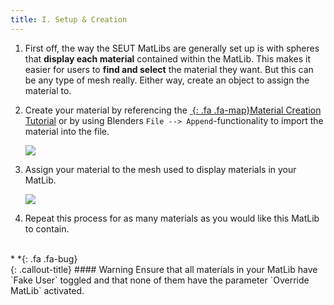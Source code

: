 ```yaml
---
title: I. Setup & Creation
---
```

1. First off, the way the SEUT MatLibs are generally set up is with spheres that **display each material** contained within the MatLib. This makes it easier for users to **find and select** the material they want. But this can be any type of mesh really. Either way, create an object to assign the material to.

2. Create your material by referencing the [*&nbsp;*{: .fa .fa-map}Material Creation Tutorial](/modding-reference/tutorials/tools/3d-modelling/seut/create-material) or by using Blenders `File --> Append`-functionality to import the material into the file.

    ![](/modding-reference/assets/images/tutorials/seut/create-matlib_append.png)

3. Assign your material to the mesh used to display materials in your MatLib.

    ![](/modding-reference/assets/images/tutorials/seut/create-matlib_assign.png)

4. Repeat this process for as many materials as you would like this MatLib to contain.
<br><br/>
<div class="callout-block callout-warning"><div class="icon-holder">*&nbsp;*{: .fa .fa-bug}
</div><div class="content">
{: .callout-title}
#### Warning
Ensure that all materials in your MatLib have `Fake User` toggled and that none of them have the parameter `Override MatLib` activated.
</div></div>
